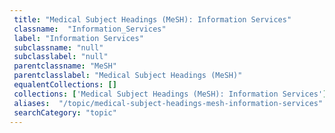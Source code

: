 ```yaml
--- 
 title: "Medical Subject Headings (MeSH): Information Services" 
 classname:  "Information_Services" 
 label: "Information Services" 
 subclassname: "null" 
 subclasslabel: "null" 
 parentclassname: "MeSH" 
 parentclasslabel: "Medical Subject Headings (MeSH)" 
 equalentCollections: [] 
 collections: ['Medical Subject Headings (MeSH): Information Services']
 aliases:  "/topic/medical-subject-headings-mesh-information-services"  
 searchCategory: "topic" 
---
```


